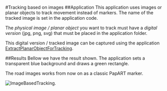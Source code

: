 #Tracking based on images
##Application
This application uses images or planar objects to track movement instead of markers.
The name of the tracked image is set in the application code.

The *physical image / planar object* you want to track must have a *digital version* (jpg, png, svg) that must be placed in the application folder.

This digital version / tracked image can be captured using the application [ExtractPlanarObjectForTracking](https://github.com/potioc/Papart-examples/tree/master/papart-examples/Camera/ExtractPlanarObjectForTracking).

##Results
Bellow we have the result shown. The application sets a transparent blue background and draws a green rectangle.

The road images works from now on as a classic PapART marker.

![ImageBasedTracking](https://github.com/potioc/Papart-examples/blob/master/papart-examples/Camera/ImageBasedTracking/imagebasedtracking.png).
